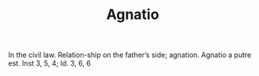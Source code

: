 ---
title: Agnatio
letter: A
permalink: "/definitions/agnatio.html"
body: In the civil law. Relation-ship on the father’s side; agnation. Agnatio a putre
  est. Inst 3, 5, 4; Id. 3, 6, 6
published_at: '2018-07-07'
source: Black's Law Dictionary
layout: post
---
